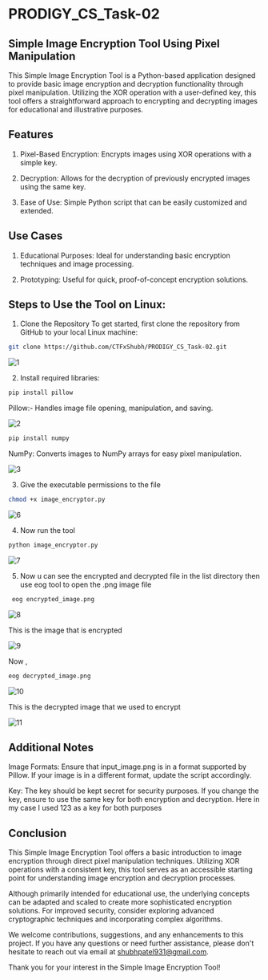 # PRODIGY_CS_Task-02
## Simple Image Encryption Tool Using Pixel Manipulation
 
This Simple Image Encryption Tool is a Python-based application designed to provide basic image encryption and decryption functionality through pixel manipulation. Utilizing the XOR operation with a user-defined key, this tool offers a straightforward approach to encrypting and decrypting images for educational and illustrative purposes.

## Features

1. Pixel-Based Encryption: Encrypts images using XOR operations with a simple key.

2. Decryption: Allows for the decryption of previously encrypted images using the same key.

3. Ease of Use: Simple Python script that can be easily customized and extended.

## Use Cases

1. Educational Purposes: Ideal for understanding basic encryption techniques and image processing.

2. Prototyping: Useful for quick, proof-of-concept encryption solutions.

## Steps to Use the Tool on Linux:

1. Clone the Repository To get started, first clone the repository from GitHub to your local Linux machine:

```bash
git clone https://github.com/CTFxShubh/PRODIGY_CS_Task-02.git
```
![1](https://github.com/user-attachments/assets/e378ce80-1e4e-4cc1-9a54-3d62f5e995fe)

2. Install required libraries:

```bash
pip install pillow 
```

Pillow:- Handles image file opening, manipulation, and saving.

![2](https://github.com/user-attachments/assets/fa4b410e-49f5-4292-8dc9-325baeb5e327)

```bash
pip install numpy
```

NumPy: Converts images to NumPy arrays for easy pixel manipulation.

![3](https://github.com/user-attachments/assets/cc8c5d5b-0aa2-480d-9521-44fb0e0092d2)

3. Give the executable permissions to the file

```bash
chmod +x image_encryptor.py
```
![6](https://github.com/user-attachments/assets/e8d0cc4c-4437-4a47-bfd0-ef63a664f0bd)

4. Now run the tool

```bash
python image_encryptor.py
```
![7](https://github.com/user-attachments/assets/f8194a90-ce8e-40ae-be6b-d16510e2c9fe)

5. Now u can see the encrypted and decrypted file in the list directory then use eog tool to open the .png image file

```bash
 eog encrypted_image.png
```
 ![8](https://github.com/user-attachments/assets/147e87e2-d108-4bc8-a977-3caae55141d8)

This is the image that is encrypted 

![9](https://github.com/user-attachments/assets/67476c28-625b-49e6-b44e-c1b185757600)

Now ,

```bash
eog decrypted_image.png
```
![10](https://github.com/user-attachments/assets/81d79b5d-9be7-409a-8de9-4041c4fab215)

This is the decrypted image that we used to encrypt

![11](https://github.com/user-attachments/assets/12f838cd-1f7d-4382-8606-d295ad00da7b)


## Additional Notes

Image Formats: Ensure that input_image.png is in a format supported by Pillow. If your image is in a different format, update the script accordingly.

Key: The key should be kept secret for security purposes. If you change the key, ensure to use the same key for both encryption and decryption. Here in my case I used 123 as a key for both purposes  

## Conclusion

This Simple Image Encryption Tool offers a basic introduction to image encryption through direct pixel manipulation techniques. Utilizing XOR operations with a consistent key, this tool serves as an accessible starting point for understanding image encryption and decryption processes.

Although primarily intended for educational use, the underlying concepts can be adapted and scaled to create more sophisticated encryption solutions. For improved security, consider exploring advanced cryptographic techniques and incorporating complex algorithms.

We welcome contributions, suggestions, and any enhancements to this project. If you have any questions or need further assistance, please don't hesitate to reach out via email at shubhpatel931@gmail.com.

Thank you for your interest in the Simple Image Encryption Tool!

